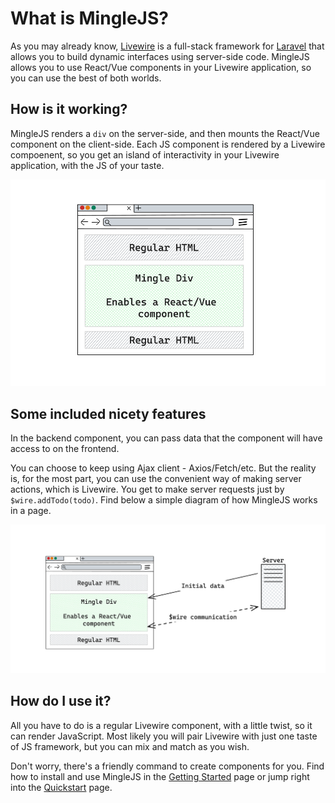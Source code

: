 # What is MingleJS?

As you may already know, [Livewire](https://livewire.laravel.com/) is a full-stack framework for [Laravel](https://laravel.com/) that allows you to build dynamic interfaces using server-side code.
MingleJS allows you to use React/Vue components in your Livewire application, so you can use the best of both worlds.

## How is it working?

MingleJS renders a `div` on the server-side, and then mounts the React/Vue component on the client-side. Each JS component is rendered by a Livewire compoenent, so you get an island of interactivity in your Livewire application, with the JS of your taste.

![img_1.png](img_1.png)

## Some included nicety features

In the backend component, you can pass data that the component will have access to on the frontend.

You can choose to keep using Ajax client - Axios/Fetch/etc.
But the reality is, for the most part, you can use the convenient way of making server actions, which is Livewire. You get to make server requests just by `$wire.addTodo(todo)`. Find below a simple diagram of how MingleJS works in a page.

![img_2.png](img_2.png)

## How do I use it?

All you have to do is a regular Livewire component, with a little twist, so it can render JavaScript.
Most likely you will pair Livewire with just one taste of JS framework, but you can mix and match as you wish.

Don't worry, there's a friendly command to create components for you.
Find how to install and use MingleJS in the [Getting Started](/getting-started) page or jump right into the [Quickstart](/quickstart) page.


